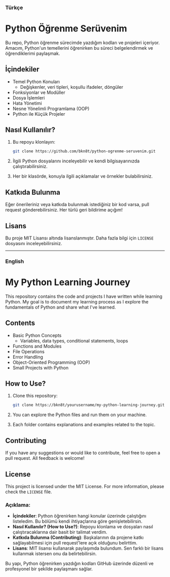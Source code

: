 ### Türkçe

# Python Öğrenme Serüvenim

Bu repo, Python öğrenme sürecimde yazdığım kodları ve projeleri içeriyor. Amacım, Python'un temellerini öğrenirken bu süreci belgelendirmek ve öğrendiklerimi paylaşmak.

## İçindekiler

- Temel Python Konuları
  - Değişkenler, veri tipleri, koşullu ifadeler, döngüler
- Fonksiyonlar ve Modüller
- Dosya İşlemleri
- Hata Yönetimi
- Nesne Yönelimli Programlama (OOP)
- Python ile Küçük Projeler

## Nasıl Kullanılır?

1. Bu repoyu klonlayın:
   ```bash
   git clone https://github.com/bkn8t/python-ogrenme-seruvenim.git
   ```

2. İlgili Python dosyalarını inceleyebilir ve kendi bilgisayarınızda çalıştırabilirsiniz.

3. Her bir klasörde, konuyla ilgili açıklamalar ve örnekler bulabilirsiniz.

## Katkıda Bulunma

Eğer önerileriniz veya katkıda bulunmak istediğiniz bir kod varsa, pull request gönderebilirsiniz. Her türlü geri bildirime açığım!

## Lisans

Bu proje MIT Lisansı altında lisanslanmıştır. Daha fazla bilgi için `LICENSE` dosyasını inceleyebilirsiniz.


---

### English


# My Python Learning Journey

This repository contains the code and projects I have written while learning Python. My goal is to document my learning process as I explore the fundamentals of Python and share what I've learned.

## Contents

- Basic Python Concepts
  - Variables, data types, conditional statements, loops
- Functions and Modules
- File Operations
- Error Handling
- Object-Oriented Programming (OOP)
- Small Projects with Python

## How to Use?

1. Clone this repository:
   ```bash
   git clone https://bkn8t/yourusername/my-python-learning-journey.git
   ```

2. You can explore the Python files and run them on your machine.

3. Each folder contains explanations and examples related to the topic.

## Contributing

If you have any suggestions or would like to contribute, feel free to open a pull request. All feedback is welcome!

## License

This project is licensed under the MIT License. For more information, please check the `LICENSE` file.


### Açıklama:
- **İçindekiler**: Python öğrenirken hangi konular üzerinde çalıştığını listeledim. Bu bölümü kendi ihtiyaçlarına göre genişletebilirsin.
- **Nasıl Kullanılır? (How to Use?)**: Repoyu klonlama ve dosyaları nasıl çalıştıracaklarına dair basit bir talimat verdim.
- **Katkıda Bulunma (Contributing)**: Başkalarının da projene katkı sağlayabilmesi için pull request'lere açık olduğunu belirttim.
- **Lisans**: MIT lisansı kullanarak paylaşımda bulundum. Sen farklı bir lisans kullanmak istersen onu da belirtebilirsin.

Bu yapı, Python öğrenirken yazdığın kodları GitHub üzerinde düzenli ve profesyonel bir şekilde paylaşmanı sağlar.
